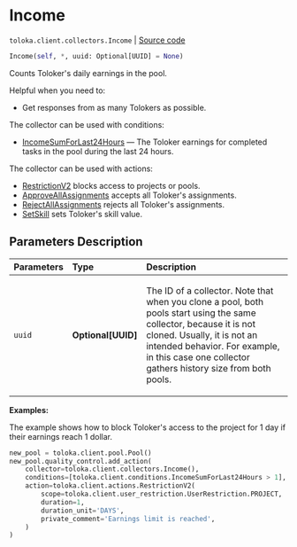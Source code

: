 # Income
`toloka.client.collectors.Income` | [Source code](https://github.com/Toloka/toloka-kit/blob/v1.2.1/src/client/collectors.py#L363)

```python
Income(self, *, uuid: Optional[UUID] = None)
```

Counts Toloker's daily earnings in the pool.


Helpful when you need to:
- Get responses from as many Tolokers as possible.

The collector can be used with conditions:
* [IncomeSumForLast24Hours](toloka.client.conditions.IncomeSumForLast24Hours.md) — The Toloker earnings for completed tasks in the pool during the last 24 hours.

The collector can be used with actions:
* [RestrictionV2](toloka.client.actions.RestrictionV2.md) blocks access to projects or pools.
* [ApproveAllAssignments](toloka.client.actions.ApproveAllAssignments.md) accepts all Toloker's assignments.
* [RejectAllAssignments](toloka.client.actions.RejectAllAssignments.md) rejects all Toloker's assignments.
* [SetSkill](toloka.client.actions.SetSkill.md) sets Toloker's skill value.

## Parameters Description

| Parameters | Type | Description |
| :----------| :----| :-----------|
`uuid`|**Optional\[UUID\]**|<p>The ID of a collector. Note that when you clone a pool, both pools start using the same collector, because it is not cloned. Usually, it is not an intended behavior. For example, in this case one collector gathers history size from both pools.</p>

**Examples:**

The example shows how to block Toloker's access to the project for 1 day if their earnings reach 1 dollar.

```python
new_pool = toloka.client.pool.Pool()
new_pool.quality_control.add_action(
    collector=toloka.client.collectors.Income(),
    conditions=[toloka.client.conditions.IncomeSumForLast24Hours > 1],
    action=toloka.client.actions.RestrictionV2(
        scope=toloka.client.user_restriction.UserRestriction.PROJECT,
        duration=1,
        duration_unit='DAYS',
        private_comment='Earnings limit is reached',
    )
)
```
